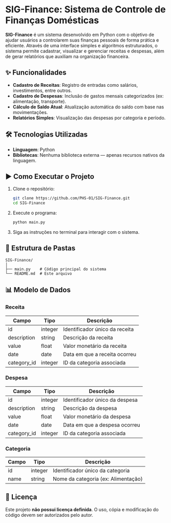 # SIG-Finance: Sistema de Controle de Finanças Domésticas

**SIG-Finance** é um sistema desenvolvido em Python com o objetivo de ajudar usuários a controlarem suas finanças pessoais de forma prática e eficiente. Através de uma interface simples e algoritmos estruturados, o sistema permite cadastrar, visualizar e gerenciar receitas e despesas, além de gerar relatórios que auxiliam na organização financeira.

## ✨ Funcionalidades

- **Cadastro de Receitas**: Registro de entradas como salários, investimentos, entre outros.
- **Cadastro de Despesas**: Inclusão de gastos mensais categorizados (ex: alimentação, transporte).
- **Cálculo de Saldo Atual**: Atualização automática do saldo com base nas movimentações.
- **Relatórios Simples**: Visualização das despesas por categoria e período.

## 🛠 Tecnologias Utilizadas

- **Linguagem**: Python
- **Bibliotecas**: Nenhuma biblioteca externa — apenas recursos nativos da linguagem.

## ▶️ Como Executar o Projeto

1. Clone o repositório:
   ```bash
   git clone https://github.com/PHS-01/SIG-Finance.git
   cd SIG-Finance
   ```

2. Execute o programa:
   ```bash
   python main.py
   ```

3. Siga as instruções no terminal para interagir com o sistema.

## 📁 Estrutura de Pastas

```
SIG-Finance/
│
├── main.py    # Código principal do sistema
└── README.md  # Este arquivo
```

## 📊 Modelo de Dados

### Receita

| Campo         | Tipo         | Descrição                        |
|---------------|--------------|----------------------------------|
| id            | integer      | Identificador único da receita   |
| description   | string       | Descrição da receita             |
| value         | float        | Valor monetário da receita       |
| date          | date         | Data em que a receita ocorreu    |
| category_id   | integer      | ID da categoria associada        |

### Despesa

| Campo         | Tipo         | Descrição                         |
|---------------|--------------|-----------------------------------|
| id            | integer      | Identificador único da despesa    |
| description   | string       | Descrição da despesa              |
| value         | float        | Valor monetário da despesa        |
| date          | date         | Data em que a despesa ocorreu     |
| category_id   | integer      | ID da categoria associada         |

### Categoria

| Campo         | Tipo         | Descrição                              |
|---------------|--------------|----------------------------------------|
| id            | integer      | Identificador único da categoria       |
| name          | string       | Nome da categoria (ex: Alimentação)    |

## 📄 Licença

Este projeto **não possui licença definida**. O uso, cópia e modificação do código devem ser autorizados pelo autor.
